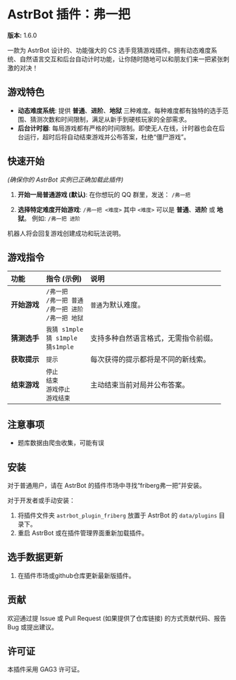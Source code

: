 # AstrBot 插件：弗一把

**版本:** 1.6.0

一款为 AstrBot 设计的、功能强大的 CS 选手竞猜游戏插件。拥有动态难度系统、自然语言交互和后台自动计时功能，让你随时随地可以和朋友们来一把紧张刺激的对决！

## 游戏特色

* **动态难度系统**: 提供 **普通**、**进阶**、**地狱** 三种难度。每种难度都有独特的选手范围、猜测次数和时间限制，满足从新手到硬核玩家的全部需求。
* **后台计时器**: 每局游戏都有严格的时间限制。即使无人在线，计时器也会在后台运行，超时后将自动结束游戏并公布答案，杜绝“僵尸游戏”。

## 快速开始

*(确保你的 AstrBot 实例已正确加载此插件)*

1.  **开始一局普通游戏 (默认)**: 在你想玩的 QQ 群里，发送：
    `/弗一把`

2.  **选择特定难度开始游戏**:
    `/弗一把 <难度>`
    其中 `<难度>` 可以是 **普通**、**进阶** 或 **地狱**。
    例如: `/弗一把 进阶`

机器人将会回复游戏创建成功和玩法说明。

## 游戏指令

| 功能 | 指令 (示例) | 说明 |
| :--- | :--- | :--- |
| **开始游戏** | `/弗一把`<br>`/弗一把 普通`<br>`/弗一把 进阶`<br>`/弗一把 地狱` | `普通`为默认难度。 |
| **猜测选手** | `我猜 s1mple`<br>`猜 s1mple`<br>`猜s1mple` | 支持多种自然语言格式，无需指令前缀。 |
| **获取提示** | `提示` | 每次获得的提示都将是不同的新线索。 |
| **结束游戏** | `停止`<br>`结束`<br>`游戏停止`<br>`游戏结束` | 主动结束当前对局并公布答案。 |

## 注意事项

* 题库数据由爬虫收集，可能有误

## 安装

对于普通用户，请在 AstrBot 的插件市场中寻找“friberg弗一把”并安装。

对于开发者或手动安装：
1.  将插件文件夹 `astrbot_plugin_friberg` 放置于 AstrBot 的 `data/plugins` 目录下。
2.  重启 AstrBot 或在插件管理界面重新加载插件。

## 选手数据更新

1.  在插件市场或github仓库更新最新版插件。


## 贡献

欢迎通过提 Issue 或 Pull Request (如果提供了仓库链接) 的方式贡献代码、报告 Bug 或提出建议。

## 许可证

本插件采用 GAG3 许可证。